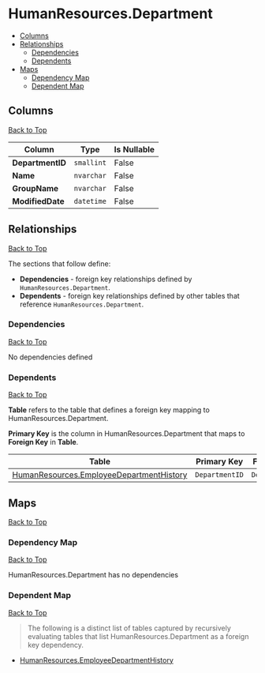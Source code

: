 # HumanResources.Department

* [Columns](#columns)
* [Relationships](#relationships)
    * [Dependencies](#dependencies)
    * [Dependents](#dependents)
* [Maps](#maps)
    * [Dependency Map](#dependency-map)
    * [Dependent Map](#dependent-map)

## Columns
[Back to Top](#humanresourcesdepartment)

Column | Type | Is Nullable
-------|------|------------
**DepartmentID** | `smallint` | False
**Name** | `nvarchar` | False
**GroupName** | `nvarchar` | False
**ModifiedDate** | `datetime` | False

## Relationships
[Back to Top](#humanresourcesdepartment)


The sections that follow define:
* **Dependencies** - foreign key relationships defined by `HumanResources.Department`.
* **Dependents** - foreign key relationships defined by other tables that reference `HumanResources.Department`.

### Dependencies
[Back to Top](#humanresourcesdepartment)


No dependencies defined

### Dependents
[Back to Top](#humanresourcesdepartment)

**Table** refers to the table that defines a foreign key mapping to HumanResources.Department.

**Primary Key** is the column in HumanResources.Department that maps to **Foreign Key** in **Table**.

Table | Primary Key | Foreign Key | Foreign Key Name
------|-------------|-------------|-----------------
[HumanResources.EmployeeDepartmentHistory](./EmployeeDepartmentHistory.md) | `DepartmentID` | `DepartmentID` | **FK_EmployeeDepartmentHistory_Department_DepartmentID**

## Maps
[Back to Top](#humanresourcesdepartment)

### Dependency Map
[Back to Top](#humanresourcesdepartment)

HumanResources.Department has no dependencies

### Dependent Map
[Back to Top](#humanresourcesdepartment)

> The following is a distinct list of tables captured by recursively evaluating tables that list HumanResources.Department as a foreign key dependency.

* [HumanResources.EmployeeDepartmentHistory](./EmployeeDepartmentHistory.md)

